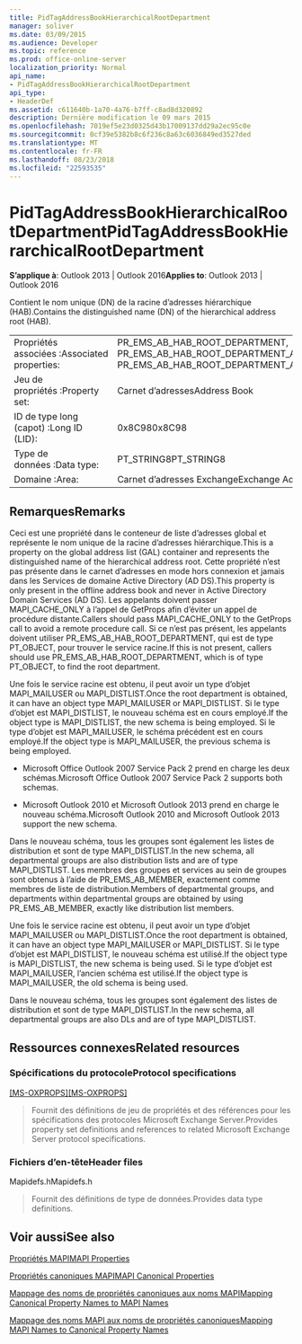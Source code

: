 ```yaml
---
title: PidTagAddressBookHierarchicalRootDepartment
manager: soliver
ms.date: 03/09/2015
ms.audience: Developer
ms.topic: reference
ms.prod: office-online-server
localization_priority: Normal
api_name:
- PidTagAddressBookHierarchicalRootDepartment
api_type:
- HeaderDef
ms.assetid: c611640b-1a70-4a76-b7ff-c8ad8d320892
description: Dernière modification le 09 mars 2015
ms.openlocfilehash: 7019ef5e23d0325d43b17009137dd29a2ec95c0e
ms.sourcegitcommit: 0cf39e5382b8c6f236c8a63c6036849ed3527ded
ms.translationtype: MT
ms.contentlocale: fr-FR
ms.lasthandoff: 08/23/2018
ms.locfileid: "22593535"
---
```

# <a name="pidtagaddressbookhierarchicalrootdepartment"></a><span data-ttu-id="7119a-103">PidTagAddressBookHierarchicalRootDepartment</span><span class="sxs-lookup"><span data-stu-id="7119a-103">PidTagAddressBookHierarchicalRootDepartment</span></span>

  
  
<span data-ttu-id="7119a-104">**S’applique à**: Outlook 2013 | Outlook 2016</span><span class="sxs-lookup"><span data-stu-id="7119a-104">**Applies to**: Outlook 2013 | Outlook 2016</span></span> 
  
 <span data-ttu-id="7119a-105">Contient le nom unique (DN) de la racine d’adresses hiérarchique (HAB).</span><span class="sxs-lookup"><span data-stu-id="7119a-105">Contains the distinguished name (DN) of the hierarchical address root (HAB).</span></span> 
  
|||
|:-----|:-----|
|<span data-ttu-id="7119a-106">Propriétés associées :</span><span class="sxs-lookup"><span data-stu-id="7119a-106">Associated properties:</span></span>  <br/> |<span data-ttu-id="7119a-107">PR_EMS_AB_HAB_ROOT_DEPARTMENT, PR_EMS_AB_HAB_ROOT_DEPARTMENT_A</span><span class="sxs-lookup"><span data-stu-id="7119a-107">PR_EMS_AB_HAB_ROOT_DEPARTMENT, PR_EMS_AB_HAB_ROOT_DEPARTMENT_A</span></span>  <br/> |
|<span data-ttu-id="7119a-108">Jeu de propriétés :</span><span class="sxs-lookup"><span data-stu-id="7119a-108">Property set:</span></span>  <br/> |<span data-ttu-id="7119a-109">Carnet d’adresses</span><span class="sxs-lookup"><span data-stu-id="7119a-109">Address Book</span></span>  <br/> |
|<span data-ttu-id="7119a-110">ID de type long (capot) :</span><span class="sxs-lookup"><span data-stu-id="7119a-110">Long ID (LID):</span></span>  <br/> |<span data-ttu-id="7119a-111">0x8C98</span><span class="sxs-lookup"><span data-stu-id="7119a-111">0x8C98</span></span>  <br/> |
|<span data-ttu-id="7119a-112">Type de données :</span><span class="sxs-lookup"><span data-stu-id="7119a-112">Data type:</span></span>  <br/> |<span data-ttu-id="7119a-113">PT_STRING8</span><span class="sxs-lookup"><span data-stu-id="7119a-113">PT_STRING8</span></span>  <br/> |
|<span data-ttu-id="7119a-114">Domaine :</span><span class="sxs-lookup"><span data-stu-id="7119a-114">Area:</span></span>  <br/> |<span data-ttu-id="7119a-115">Carnet d’adresses Exchange</span><span class="sxs-lookup"><span data-stu-id="7119a-115">Exchange Address Book</span></span>  <br/> |
   
## <a name="remarks"></a><span data-ttu-id="7119a-116">Remarques</span><span class="sxs-lookup"><span data-stu-id="7119a-116">Remarks</span></span>

<span data-ttu-id="7119a-117">Ceci est une propriété dans le conteneur de liste d’adresses global et représente le nom unique de la racine d’adresses hiérarchique.</span><span class="sxs-lookup"><span data-stu-id="7119a-117">This is a property on the global address list (GAL) container and represents the distinguished name of the hierarchical address root.</span></span> <span data-ttu-id="7119a-118">Cette propriété n’est pas présente dans le carnet d’adresses en mode hors connexion et jamais dans les Services de domaine Active Directory (AD DS).</span><span class="sxs-lookup"><span data-stu-id="7119a-118">This property is only present in the offline address book and never in Active Directory Domain Services (AD DS).</span></span> <span data-ttu-id="7119a-119">Les appelants doivent passer MAPI_CACHE_ONLY à l’appel de GetProps afin d’éviter un appel de procédure distante.</span><span class="sxs-lookup"><span data-stu-id="7119a-119">Callers should pass MAPI_CACHE_ONLY to the GetProps call to avoid a remote procedure call.</span></span> <span data-ttu-id="7119a-120">Si ce n’est pas présent, les appelants doivent utiliser PR_EMS_AB_HAB_ROOT_DEPARTMENT, qui est de type PT_OBJECT, pour trouver le service racine.</span><span class="sxs-lookup"><span data-stu-id="7119a-120">If this is not present, callers should use PR_EMS_AB_HAB_ROOT_DEPARTMENT, which is of type PT_OBJECT, to find the root department.</span></span> 
  
<span data-ttu-id="7119a-121">Une fois le service racine est obtenu, il peut avoir un type d’objet MAPI_MAILUSER ou MAPI_DISTLIST.</span><span class="sxs-lookup"><span data-stu-id="7119a-121">Once the root department is obtained, it can have an object type MAPI_MAILUSER or MAPI_DISTLIST.</span></span> <span data-ttu-id="7119a-122">Si le type d’objet est MAPI_DISTLIST, le nouveau schéma est en cours employé.</span><span class="sxs-lookup"><span data-stu-id="7119a-122">If the object type is MAPI_DISTLIST, the new schema is being employed.</span></span> <span data-ttu-id="7119a-123">Si le type d’objet est MAPI_MAILUSER, le schéma précédent est en cours employé.</span><span class="sxs-lookup"><span data-stu-id="7119a-123">If the object type is MAPI_MAILUSER, the previous schema is being employed.</span></span> 
  
- <span data-ttu-id="7119a-124">Microsoft Office Outlook 2007 Service Pack 2 prend en charge les deux schémas.</span><span class="sxs-lookup"><span data-stu-id="7119a-124">Microsoft Office Outlook 2007 Service Pack 2 supports both schemas.</span></span> 
    
- <span data-ttu-id="7119a-125">Microsoft Outlook 2010 et Microsoft Outlook 2013 prend en charge le nouveau schéma.</span><span class="sxs-lookup"><span data-stu-id="7119a-125">Microsoft Outlook 2010 and Microsoft Outlook 2013 support the new schema.</span></span>
    
<span data-ttu-id="7119a-126">Dans le nouveau schéma, tous les groupes sont également les listes de distribution et sont de type MAPI_DISTLIST.</span><span class="sxs-lookup"><span data-stu-id="7119a-126">In the new schema, all departmental groups are also distribution lists and are of type MAPI_DISTLIST.</span></span> <span data-ttu-id="7119a-127">Les membres des groupes et services au sein de groupes sont obtenus à l’aide de PR_EMS_AB_MEMBER, exactement comme membres de liste de distribution.</span><span class="sxs-lookup"><span data-stu-id="7119a-127">Members of departmental groups, and departments within departmental groups are obtained by using PR_EMS_AB_MEMBER, exactly like distribution list members.</span></span>
  
<span data-ttu-id="7119a-128">Une fois le service racine est obtenu, il peut avoir un type d’objet MAPI_MAILUSER ou MAPI_DISTLIST.</span><span class="sxs-lookup"><span data-stu-id="7119a-128">Once the root department is obtained, it can have an object type MAPI_MAILUSER or MAPI_DISTLIST.</span></span> <span data-ttu-id="7119a-129">Si le type d’objet est MAPI_DISTLIST, le nouveau schéma est utilisé.</span><span class="sxs-lookup"><span data-stu-id="7119a-129">If the object type is MAPI_DISTLIST, the new schema is being used.</span></span> <span data-ttu-id="7119a-130">Si le type d’objet est MAPI_MAILUSER, l’ancien schéma est utilisé.</span><span class="sxs-lookup"><span data-stu-id="7119a-130">If the object type is MAPI_MAILUSER, the old schema is being used.</span></span> 
  
<span data-ttu-id="7119a-131">Dans le nouveau schéma, tous les groupes sont également des listes de distribution et sont de type MAPI_DISTLIST.</span><span class="sxs-lookup"><span data-stu-id="7119a-131">In the new schema, all departmental groups are also DLs and are of type MAPI_DISTLIST.</span></span>
  
## <a name="related-resources"></a><span data-ttu-id="7119a-132">Ressources connexes</span><span class="sxs-lookup"><span data-stu-id="7119a-132">Related resources</span></span>

### <a name="protocol-specifications"></a><span data-ttu-id="7119a-133">Spécifications du protocole</span><span class="sxs-lookup"><span data-stu-id="7119a-133">Protocol specifications</span></span>

<span data-ttu-id="7119a-134">[[MS-OXPROPS]](http://msdn.microsoft.com/library/f6ab1613-aefe-447d-a49c-18217230b148%28Office.15%29.aspx)</span><span class="sxs-lookup"><span data-stu-id="7119a-134">[[MS-OXPROPS]](http://msdn.microsoft.com/library/f6ab1613-aefe-447d-a49c-18217230b148%28Office.15%29.aspx)</span></span>
  
> <span data-ttu-id="7119a-135">Fournit des définitions de jeu de propriétés et des références pour les spécifications des protocoles Microsoft Exchange Server.</span><span class="sxs-lookup"><span data-stu-id="7119a-135">Provides property set definitions and references to related Microsoft Exchange Server protocol specifications.</span></span>
    
### <a name="header-files"></a><span data-ttu-id="7119a-136">Fichiers d’en-tête</span><span class="sxs-lookup"><span data-stu-id="7119a-136">Header files</span></span>

<span data-ttu-id="7119a-137">Mapidefs.h</span><span class="sxs-lookup"><span data-stu-id="7119a-137">Mapidefs.h</span></span>
  
> <span data-ttu-id="7119a-138">Fournit des définitions de type de données.</span><span class="sxs-lookup"><span data-stu-id="7119a-138">Provides data type definitions.</span></span>
    
## <a name="see-also"></a><span data-ttu-id="7119a-139">Voir aussi</span><span class="sxs-lookup"><span data-stu-id="7119a-139">See also</span></span>



[<span data-ttu-id="7119a-140">Propriétés MAPI</span><span class="sxs-lookup"><span data-stu-id="7119a-140">MAPI Properties</span></span>](mapi-properties.md)
  
[<span data-ttu-id="7119a-141">Propriétés canoniques MAPI</span><span class="sxs-lookup"><span data-stu-id="7119a-141">MAPI Canonical Properties</span></span>](mapi-canonical-properties.md)
  
[<span data-ttu-id="7119a-142">Mappage des noms de propriétés canoniques aux noms MAPI</span><span class="sxs-lookup"><span data-stu-id="7119a-142">Mapping Canonical Property Names to MAPI Names</span></span>](mapping-canonical-property-names-to-mapi-names.md)
  
[<span data-ttu-id="7119a-143">Mappage des noms MAPI aux noms de propriétés canoniques</span><span class="sxs-lookup"><span data-stu-id="7119a-143">Mapping MAPI Names to Canonical Property Names</span></span>](mapping-mapi-names-to-canonical-property-names.md)

